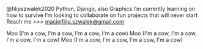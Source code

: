 @filipszwalek2020
Python, Django, also Graphics
I’m currently learning on how to survive
I’m looking to collaborate on fun projects that will never start
Reach me >>> maciejfilip.szwalek@gmail.com


Moo (I'm a cow, I'm a cow, I'm a cow, I'm a cow)
Moo (I'm a cow, I'm a cow, I'm a cow, I'm a cow)
Moo (I'm a cow, I'm a cow, I'm a cow, I'm a cow)
